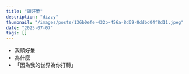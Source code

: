```yaml
---
title: "頭好暈"
description: "dizzy"
thumbnail: "/images/posts/136b0efe-432b-456a-8d69-8ddbd04f8d11.jpeg"
date: "2025-07-07"
tags: []
---
```

- 我頭好暈
- 為什麼
- 「因為我的世界為你打轉」
